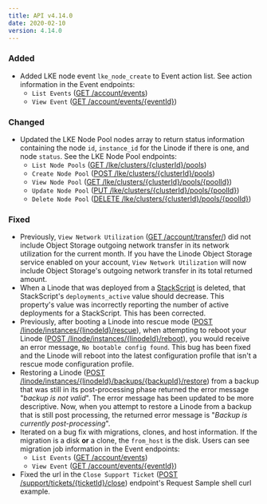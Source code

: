 ```yaml
---
title: API v4.14.0
date: 2020-02-10
version: 4.14.0
---
```

### Added

- Added LKE node event `lke_node_create` to Event action list. See action information in the Event endpoints:
  - `List Events` ([GET /account/events](/docs/api/account/#events-list))
  - `View Event` ([GET /account/events/{eventId}](/docs/api/account/#event-view))

### Changed

- Updated the LKE Node Pool nodes array to return status information containing the node `id`, `instance_id` for the Linode if there is one, and node `status`. See the LKE Node Pool endpoints:
  - `List Node Pools` ([GET /lke/clusters/{clusterId}/pools](/docs/api/linode-kubernetes-engine-lke/#node-pools-list))
  - `Create Node Pool` ([POST /lke/clusters/{clusterId}/pools](/docs/api/linode-kubernetes-engine-lke/#node-pool-create))
  - `View Node Pool` ([GET /lke/clusters/{clusterId}/pools/{poolId}](/docs/api/linode-kubernetes-engine-lke/#node-pool-view))
  - `Update Node Pool` ([PUT /lke/clusters/{clusterId}/pools/{poolId}](/docs/api/linode-kubernetes-engine-lke/#node-pool-update))
  - `Delete Node Pool` ([DELETE /lke/clusters/{clusterId}/pools/{poolId}](/docs/api/linode-kubernetes-engine-lke/#node-pool-delete))

### Fixed

- Previously, `View Network Utilization` ([GET /account/transfer/](/docs/api/account/#network-utilization-view)) did not include Object Storage outgoing network transfer in its network utilization for the current month. If you have the Linode Object Storage service enabled on your account, `View Network Utilization` will now include Object Storage's outgoing network transfer in its total returned amount.
- When a Linode that was deployed from a [StackScript](/docs/api/stackscripts/#stackscripts-list) is deleted, that StackScript's `deployments_active` value should decrease. This property's value was incorrectly reporting the number of active deployments for a StackScript. This has been corrected.
- Previously, after booting a Linode into rescue mode ([POST /linode/instances/{linodeId}/rescue](/docs/api/linode-instances/#linode-boot-into-rescue-mode)), when attempting to reboot your Linode ([POST /linode/instances/{linodeId}/reboot](/docs/api/linode-instances/#linode-reboot)), you would receive an error message, `No bootable config found`. This bug has been fixed and the Linode will reboot into the latest configuration profile that isn't a rescue mode configuration profile.
- Restoring a Linode ([POST /linode/instances/{linodeId}/backups/{backupId}/restore](/docs/api/linode-instances/#backup-restore)) from a backup that was still in its post-processing phase returned the error message "*backup is not valid*". The error message has been updated to be more descriptive. Now, when you attempt to restore a Linode from a backup that is still post processing, the returned error message is "*Backup is currently post-processing*".
- Iterated on a bug fix with migrations, clones, and host information. If the migration is a disk **or** a clone, the `from_host` is the disk. Users can see migration job information in the Event endpoints:
  - `List Events` ([GET /account/events](/docs/api/account/#events-list))
  - `View Event` ([GET /account/events/{eventId}](/docs/api/account/#event-view))
- Fixed the url in the `Close Support Ticket` ([POST /support/tickets/{ticketId}/close](/docs/api/support/#support-ticket-close)) endpoint's Request Sample shell curl example.
